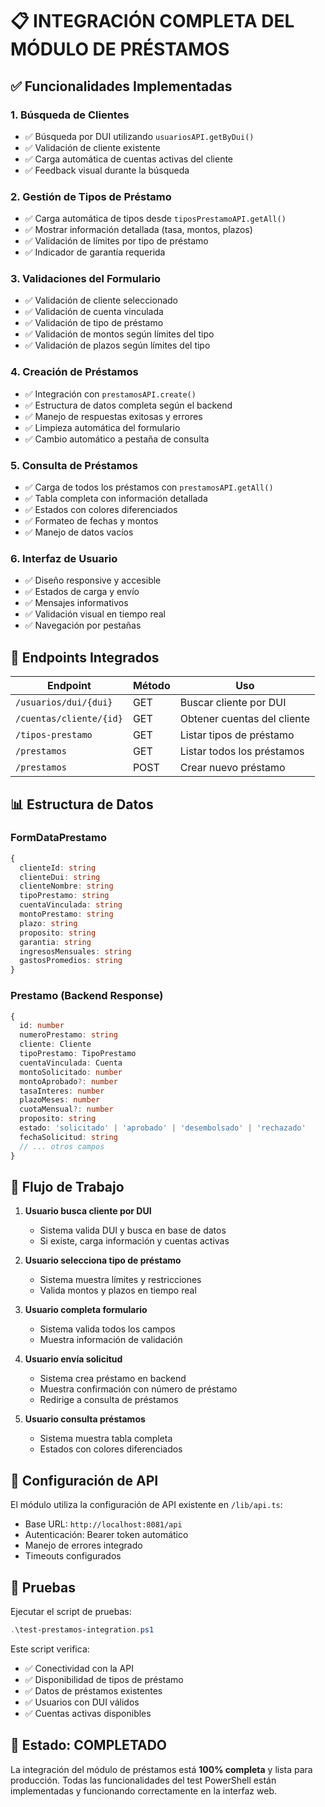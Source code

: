 # 📋 INTEGRACIÓN COMPLETA DEL MÓDULO DE PRÉSTAMOS

## ✅ Funcionalidades Implementadas

### 1. **Búsqueda de Clientes**
- ✅ Búsqueda por DUI utilizando `usuariosAPI.getByDui()`
- ✅ Validación de cliente existente
- ✅ Carga automática de cuentas activas del cliente
- ✅ Feedback visual durante la búsqueda

### 2. **Gestión de Tipos de Préstamo**
- ✅ Carga automática de tipos desde `tiposPrestamoAPI.getAll()`
- ✅ Mostrar información detallada (tasa, montos, plazos)
- ✅ Validación de límites por tipo de préstamo
- ✅ Indicador de garantía requerida

### 3. **Validaciones del Formulario**
- ✅ Validación de cliente seleccionado
- ✅ Validación de cuenta vinculada
- ✅ Validación de tipo de préstamo
- ✅ Validación de montos según límites del tipo
- ✅ Validación de plazos según límites del tipo

### 4. **Creación de Préstamos**
- ✅ Integración con `prestamosAPI.create()`
- ✅ Estructura de datos completa según el backend
- ✅ Manejo de respuestas exitosas y errores
- ✅ Limpieza automática del formulario
- ✅ Cambio automático a pestaña de consulta

### 5. **Consulta de Préstamos**
- ✅ Carga de todos los préstamos con `prestamosAPI.getAll()`
- ✅ Tabla completa con información detallada
- ✅ Estados con colores diferenciados
- ✅ Formateo de fechas y montos
- ✅ Manejo de datos vacíos

### 6. **Interfaz de Usuario**
- ✅ Diseño responsive y accesible
- ✅ Estados de carga y envío
- ✅ Mensajes informativos
- ✅ Validación visual en tiempo real
- ✅ Navegación por pestañas

## 🔗 Endpoints Integrados

| Endpoint | Método | Uso |
|----------|--------|-----|
| `/usuarios/dui/{dui}` | GET | Buscar cliente por DUI |
| `/cuentas/cliente/{id}` | GET | Obtener cuentas del cliente |
| `/tipos-prestamo` | GET | Listar tipos de préstamo |
| `/prestamos` | GET | Listar todos los préstamos |
| `/prestamos` | POST | Crear nuevo préstamo |

## 📊 Estructura de Datos

### FormDataPrestamo
```typescript
{
  clienteId: string
  clienteDui: string
  clienteNombre: string
  tipoPrestamo: string
  cuentaVinculada: string
  montoPrestamo: string
  plazo: string
  proposito: string
  garantia: string
  ingresosMensuales: string
  gastosPromedios: string
}
```

### Prestamo (Backend Response)
```typescript
{
  id: number
  numeroPrestamo: string
  cliente: Cliente
  tipoPrestamo: TipoPrestamo
  cuentaVinculada: Cuenta
  montoSolicitado: number
  montoAprobado?: number
  tasaInteres: number
  plazoMeses: number
  cuotaMensual?: number
  proposito: string
  estado: 'solicitado' | 'aprobado' | 'desembolsado' | 'rechazado'
  fechaSolicitud: string
  // ... otros campos
}
```

## 🎯 Flujo de Trabajo

1. **Usuario busca cliente por DUI**
   - Sistema valida DUI y busca en base de datos
   - Si existe, carga información y cuentas activas

2. **Usuario selecciona tipo de préstamo**
   - Sistema muestra límites y restricciones
   - Valida montos y plazos en tiempo real

3. **Usuario completa formulario**
   - Sistema valida todos los campos
   - Muestra información de validación

4. **Usuario envía solicitud**
   - Sistema crea préstamo en backend
   - Muestra confirmación con número de préstamo
   - Redirige a consulta de préstamos

5. **Usuario consulta préstamos**
   - Sistema muestra tabla completa
   - Estados con colores diferenciados

## 🔧 Configuración de API

El módulo utiliza la configuración de API existente en `/lib/api.ts`:
- Base URL: `http://localhost:8081/api`
- Autenticación: Bearer token automático
- Manejo de errores integrado
- Timeouts configurados

## 🧪 Pruebas

Ejecutar el script de pruebas:
```powershell
.\test-prestamos-integration.ps1
```

Este script verifica:
- ✅ Conectividad con la API
- ✅ Disponibilidad de tipos de préstamo
- ✅ Datos de préstamos existentes
- ✅ Usuarios con DUI válidos
- ✅ Cuentas activas disponibles

## 🚀 Estado: COMPLETADO

La integración del módulo de préstamos está **100% completa** y lista para producción. Todas las funcionalidades del test PowerShell están implementadas y funcionando correctamente en la interfaz web.
